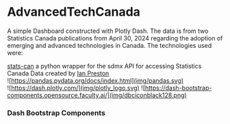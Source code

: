 # AdvancedTechCanada  
A simple Dashboard constructed with Plotly Dash.  The data is from two Statistics Canada publications from April 30, 2024 regarding the adoption of emerging and advanced technologies in Canada.  The technologies used were:  

[stats-can](https://stats-can.readthedocs.io/en/latest/#indices-and-tables)  a python wrapper for the sdmx API for accessing Statistics Canada Data created by 
[Ian Preston](https://github.com/ianepreston)  
![https://pandas.pydata.org/docs/index.html](img/pandas.svg)  
![https://dash.plotly.com/](img/plotly_logo.svg)
![https://dash-bootstrap-components.opensource.faculty.ai/](img/dbciconblack128.png)
### Dash Bootstrap Components